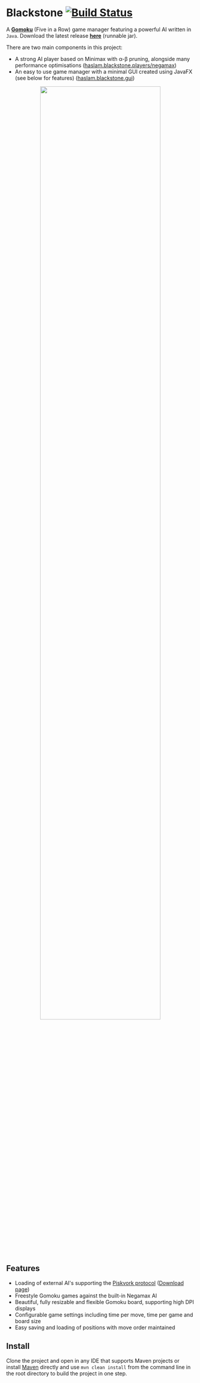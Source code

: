 # Blackstone [![Build Status](https://travis-ci.org/haslam22/gomoku.svg?branch=master)](https://travis-ci.org/haslam22/gomoku)

A [**Gomoku**](https://en.wikipedia.org/wiki/Gomoku) (Five in a Row) game manager featuring a powerful AI written in `Java`. Download the latest release [**here**](https://github.com/haslam22/gomoku/releases) (runnable jar).

There are two main components in this project:

* A strong AI player based on Minimax with α-β pruning, alongside many performance optimisations ([haslam.blackstone.players/negamax](src/main/java/haslam/blackstone/players/negamax))
* An easy to use game manager with a minimal GUI created using JavaFX (see below for features) ([haslam.blackstone.gui](src/main/java/haslam/blackstone/gui))

<p align="center"><img width="80%" src="http://i.imgur.com/XRh8hDB.png" /></p>

## Features
- Loading of external AI's supporting the [Piskvork protocol](https://github.com/haslam22/gomoku/wiki/Piskvork-Gomocup-Protcol) ([Download page](http://gomocup.org/download-gomoku-ai/))
- Freestyle Gomoku games against the built-in Negamax AI
- Beautiful, fully resizable and flexible Gomoku board, supporting high DPI displays
- Configurable game settings including time per move, time per game and board size
- Easy saving and loading of positions with move order maintained

## Install
Clone the project and open in any IDE that supports Maven projects or install [Maven](https://maven.apache.org/download.cgi) directly and use `mvn clean install` from the command line in the root directory to build the project in one step.
